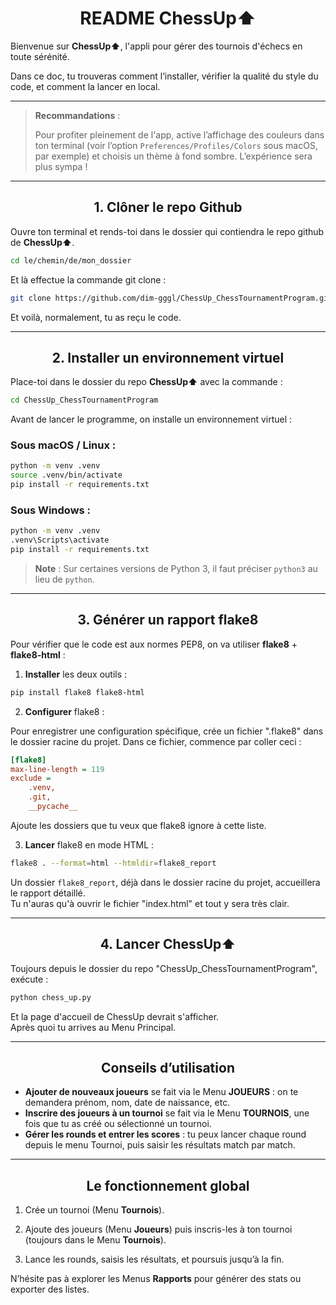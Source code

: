 # <div align="center">README ChessUp⬆︎</div>    
  
Bienvenue sur **ChessUp⬆︎**, l'appli pour gérer des tournois d'échecs en toute sérénité.  


Dans ce doc, tu trouveras comment l’installer, vérifier la qualité du style du code, et comment la lancer en local.

  

---  


> **Recommandations** :
>
> Pour profiter pleinement de l'app, active l’affichage des couleurs dans ton terminal (voir l’option `Preferences/Profiles/Colors` sous macOS, par exemple) et choisis un thème à fond sombre. L’expérience sera plus sympa !  

---  
  

## <div align="center"> 1. Clôner le repo Github</div>  
  

Ouvre ton terminal et rends-toi dans le dossier qui contiendra le repo github de **ChessUp⬆︎**.

```bash
cd le/chemin/de/mon_dossier
```

Et là effectue la commande git clone :

```bash
git clone https://github.com/dim-gggl/ChessUp_ChessTournamentProgram.git 
```

Et voilà, normalement, tu as reçu le code.

---

## <div align="center">2. Installer un environnement virtuel</div>  
  

Place-toi dans le dossier du repo **ChessUp⬆︎** avec la commande :

```bash
cd ChessUp_ChessTournamentProgram
```

Avant de lancer le programme, on installe un environnement virtuel :  
  

### Sous macOS / Linux :  
  

```bash
python -m venv .venv
source .venv/bin/activate
pip install -r requirements.txt
```  
  

### Sous Windows :  
  

```bash
python -m venv .venv
.venv\Scripts\activate
pip install -r requirements.txt
```  
  

> **Note** : Sur certaines versions de Python 3, il faut préciser `python3` au lieu de `python`.  
  
  
---  
  

## <div align="center"> 3. Générer un rapport flake8</div>  
  

Pour vérifier que le code est aux normes PEP8, on va utiliser **flake8** + **flake8-html** :  

1. **Installer** les deux outils :
  

```bash
pip install flake8 flake8-html
```

2. **Configurer** flake8 :  
  

Pour enregistrer une configuration spécifique, crée un fichier ".flake8" dans le dossier racine du projet.
Dans ce fichier, commence par coller ceci :

```ini
[flake8]
max-line-length = 119
exclude =
    .venv,
    .git,
    __pycache__
```

Ajoute les dossiers que tu veux que flake8 ignore à cette liste.

3. **Lancer** flake8 en mode HTML :  
  

```bash
flake8 . --format=html --htmldir=flake8_report
```

Un dossier `flake8_report`, déjà dans le dossier racine du projet, accueillera le rapport détaillé.  
Tu n'auras qu'à ouvrir le fichier "index.html" et tout y sera très clair.  

---  

## <div align="center"> 4. Lancer **ChessUp⬆︎**</div>  
  

Toujours depuis le dossier du repo "ChessUp_ChessTournamentProgram", exécute :

```bash
python chess_up.py
```

Et la page d'accueil de ChessUp devrait s'afficher.  
Après quoi tu arrives au Menu Principal.

---

## <div align="center"> Conseils d’utilisation</div>  
  

- **Ajouter de nouveaux joueurs** se fait via le Menu **JOUEURS** : on te demandera prénom, nom, date de naissance, etc.
- **Inscrire des joueurs à un tournoi** se fait via le Menu **TOURNOIS**, une fois que tu as créé ou sélectionné un tournoi.
- **Gérer les rounds et entrer les scores** : tu peux lancer chaque round depuis le menu Tournoi, puis saisir les résultats match par match.  
  
---  
  
## <div align="center"> Le fonctionnement global</div> 
  
1. Crée un tournoi (Menu **Tournois**).  
  
2. Ajoute des joueurs (Menu **Joueurs**) puis inscris-les à ton tournoi (toujours dans le Menu **Tournois**).  
  
3. Lance les rounds, saisis les résultats, et poursuis jusqu’à la fin.  
  
  
N’hésite pas à explorer les Menus **Rapports** pour générer des stats ou exporter des listes.  
